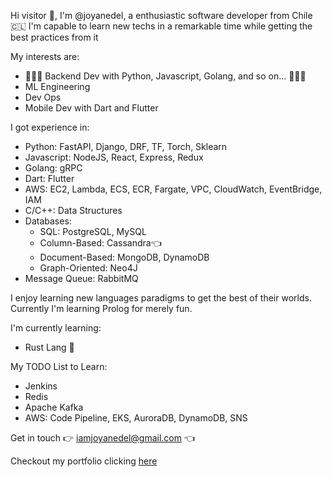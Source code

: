 Hi visitor 👀, I'm @joyanedel, a enthusiastic software developer from Chile 🇨🇱
I'm capable to learn new techs in a remarkable time while getting the best practices from it

My interests are:
* 🌟🌟🌟 Backend Dev with Python, Javascript, Golang, and so on... 🌟🌟🌟
* ML Engineering
* Dev Ops
* Mobile Dev with Dart and Flutter

I got experience in:
* Python: FastAPI, Django, DRF, TF, Torch, Sklearn
* Javascript: NodeJS, React, Express, Redux
* Golang: gRPC
* Dart: Flutter
* AWS: EC2, Lambda, ECS, ECR, Fargate, VPC, CloudWatch, EventBridge, IAM
* C/C++: Data Structures
* Databases:
  * SQL: PostgreSQL, MySQL
  * Column-Based: Cassandra👈
  * Document-Based: MongoDB, DynamoDB
  * Graph-Oriented: Neo4J
* Message Queue: RabbitMQ

I enjoy learning new languages paradigms to get the best of their worlds. Currently I'm learning Prolog for merely fun.

I'm currently learning:
* Rust Lang 🌟

My TODO List to Learn:
* Jenkins
* Redis
* Apache Kafka
* AWS: Code Pipeline, EKS, AuroraDB, DynamoDB, SNS

Get in touch 👉 iamjoyanedel@gmail.com 👈

Checkout my portfolio clicking [here](https://joyanedel.github.io/portfolio/)

<!---
joyanedel/joyanedel is a ✨ special ✨ repository because its `README.md` (this file) appears on your GitHub profile.
You can click the Preview link to take a look at your changes.
--->
